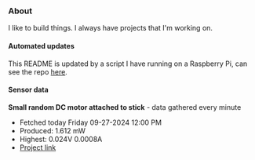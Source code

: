 ### About
I like to build things. I always have projects that I'm working on.

#### Automated updates
This README is updated by a script I have running on a Raspberry Pi, can see the repo [here](https://github.com/jdc-cunningham/raspi-git-repo-updater).

#### Sensor data


**Small random DC motor attached to stick** - data gathered every minute
- Fetched today Friday 09-27-2024 12:00 PM
- Produced: 1.612 mW
- Highest: 0.024V 0.0008A
- [Project link](https://github.com/jdc-cunningham/turbine-raspi)